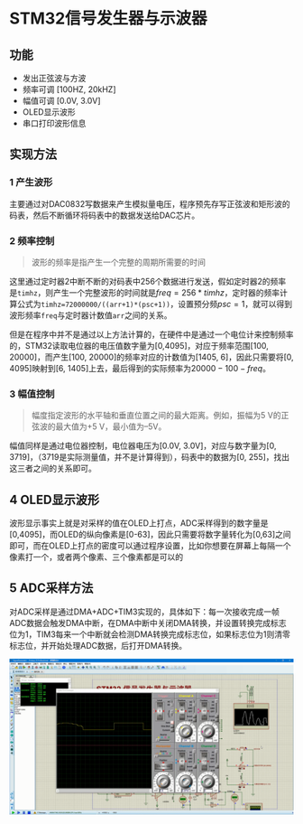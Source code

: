 # STM32信号发生器与示波器



## 功能

- 发出正弦波与方波
- 频率可调 [100HZ, 20kHZ]
- 幅值可调 [0.0V, 3.0V]
- OLED显示波形
- 串口打印波形信息

## 实现方法

### 1 产生波形

主要通过对DAC0832写数据来产生模拟量电压，程序预先存写正弦波和矩形波的码表，然后不断循环将码表中的数据发送给DAC芯片。

### 2 频率控制

>  波形的频率是指产生一个完整的周期所需要的时间

这里通过定时器2中断不断的对码表中256个数据进行发送，假如定时器2的频率是`timhz`，则产生一个完整波形的时间就是$freq = 256*timhz$，定时器的频率计算公式为`timhz=72000000/((arr+1)*(psc+1))`，设置预分频$psc=1$，就可以得到波形频率`freq`与定时器计数值`arr`之间的关系。

但是在程序中并不是通过以上方法计算的，在硬件中是通过一个电位计来控制频率的，STM32读取电位器的电压值数字量为[0,4095]，对应于频率范围[100, 20000]，而产生[100, 20000]的频率对应的计数值为[1405, 6]，因此只需要将[0, 4095]映射到[6, 1405]上去，最后得到的实际频率为$20000-100-freq$。

### 3 幅值控制

> 幅度指定波形的水平轴和垂直位置之间的最大距离。例如，振幅为5 V的正弦波的最大值为+5 V，最小值为–5V。

幅值同样是通过电位器控制，电位器电压为[0.0V, 3.0V]，对应与数字量为[0, 3719]，（3719是实际测量值，并不是计算得到），码表中的数据为[0, 255]，找出这三者之间的关系即可。

## 4 OLED显示波形

波形显示事实上就是对采样的值在OLED上打点，ADC采样得到的数字量是[0,4095]，而OLED的纵向像素是[0-63]，因此只需要将数字量转化为[0,63]之间即可，而在OLED上打点的密度可以通过程序设置，比如你想要在屏幕上每隔一个像素打一个，或者两个像素、三个像素都是可以的

## 5 ADC采样方法

对ADC采样是通过DMA+ADC+TIM3实现的，具体如下：每一次接收完成一帧ADC数据会触发DMA中断，在DMA中断中关闭DMA转换，并设置转换完成标志位为1，TIM3每来一个中断就会检测DMA转换完成标志位，如果标志位为1则清零标志位，并开始处理ADC数据，后打开DMA转换。



![nHaFwPnxzT](figures/nHaFwPnxzT.png)

